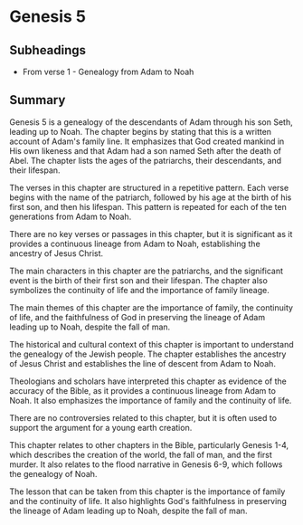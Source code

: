 # Genesis 5

## Subheadings

* From verse 1 - Genealogy from Adam to Noah

## Summary

Genesis 5 is a genealogy of the descendants of Adam through his son Seth, leading up to Noah. The chapter begins by stating that this is a written account of Adam's family line. It emphasizes that God created mankind in His own likeness and that Adam had a son named Seth after the death of Abel. The chapter lists the ages of the patriarchs, their descendants, and their lifespan. 

The verses in this chapter are structured in a repetitive pattern. Each verse begins with the name of the patriarch, followed by his age at the birth of his first son, and then his lifespan. This pattern is repeated for each of the ten generations from Adam to Noah. 

There are no key verses or passages in this chapter, but it is significant as it provides a continuous lineage from Adam to Noah, establishing the ancestry of Jesus Christ. 

The main characters in this chapter are the patriarchs, and the significant event is the birth of their first son and their lifespan. The chapter also symbolizes the continuity of life and the importance of family lineage. 

The main themes of this chapter are the importance of family, the continuity of life, and the faithfulness of God in preserving the lineage of Adam leading up to Noah, despite the fall of man. 

The historical and cultural context of this chapter is important to understand the genealogy of the Jewish people. The chapter establishes the ancestry of Jesus Christ and establishes the line of descent from Adam to Noah. 

Theologians and scholars have interpreted this chapter as evidence of the accuracy of the Bible, as it provides a continuous lineage from Adam to Noah. It also emphasizes the importance of family and the continuity of life. 

There are no controversies related to this chapter, but it is often used to support the argument for a young earth creation. 

This chapter relates to other chapters in the Bible, particularly Genesis 1-4, which describes the creation of the world, the fall of man, and the first murder. It also relates to the flood narrative in Genesis 6-9, which follows the genealogy of Noah. 

The lesson that can be taken from this chapter is the importance of family and the continuity of life. It also highlights God's faithfulness in preserving the lineage of Adam leading up to Noah, despite the fall of man.